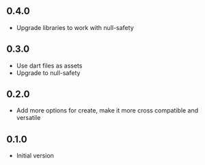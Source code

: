 ## 0.4.0

- Upgrade libraries to work with null-safety

## 0.3.0

- Use dart files as assets
- Upgrade to null-safety

## 0.2.0

- Add more options for create, make it more cross compatible and versatile

## 0.1.0

- Initial version
